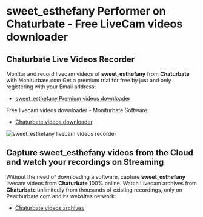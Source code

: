 # sweet_esthefany Performer on Chaturbate - Free LiveCam videos downloader

## Chaturbate Live Videos Recorder

Monitor and record livecam videos of **sweet_esthefany** from **Chaturbate** with Moniturbate.com
Get a premium trial for free by just and only registering with your Email address:
* [sweet_esthefany Premium videos downloader](https://moniturbate.com/request-demo-licence-key.html)

Free livecam videos downloader - Moniturbate Software:
* [Chaturbate videos downloader](https://moniturbate.com/moniturbate-download-software.html)

![sweet_esthefany livecam videos recorder](https://peachurnet.com/templates/moniturbate-software.png)


## Capture sweet_esthefany videos from the Cloud and watch your recordings on Streaming

Without the need of downloading a software, capture **sweet_esthefany** livecam videos from **Chaturbate** 100% online.
Watch Livecam archives from **Chaturbate** unlimitedly from thousands of existing recordings, only on Peachurbate.com and its websites network:
* [Chaturbate videos archives](https://peachurnet.com/)